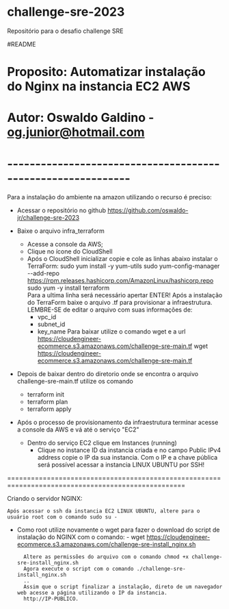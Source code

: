 # challenge-sre-2023
Repositório para o desafio challenge SRE

#README
# Proposito: Automatizar instalação do Nginx na instancia EC2 AWS
# Autor: Oswaldo Galdino - og.junior@hotmail.com
# ------------------------------------------------------------

Para a instalação do ambiente na amazon utilizando o recurso é preciso:

- Acessar o repositório no github https://github.com/oswaldo-jr/challenge-sre-2023
- Baixe o arquivo infra_terraform
	- Acesse a console da AWS;
	- Clique no ícone do CloudShell
	- Após o CloudShell inicializar copie e cole as linhas abaixo instalar o TerraForm:
	sudo yum install -y yum-utils
	sudo yum-config-manager --add-repo https://rpm.releases.hashicorp.com/AmazonLinux/hashicorp.repo
	sudo yum -y install terraform  
		Para a ultima linha será necessário apertar ENTER!
	Após a instalação do TerraForm baixe o arquivo .tf para provisionar a infraestrutura.
	LEMBRE-SE de editar o arquivo com suas informações de:
		- vpc_id
		- subnet_id
		- key_name
	Para baixar utilize o comando wget e a url	https://cloudengineer-ecommerce.s3.amazonaws.com/challenge-sre-main.tf
	wget https://cloudengineer-ecommerce.s3.amazonaws.com/challenge-sre-main.tf
- Depois de baixar dentro do diretorio onde se encontra o arquivo challenge-sre-main.tf utilize os comando
	- terraform init
	- terraform plan
	- terraform apply
	
- Após o processo de provisionamento da infraestrutura terminar acesse a console da AWS e vá até o serviço "EC2"
	- Dentro do serviço EC2 clique em Instances (running)
		- Clique no instance ID da instancia criada e no campo Public IPv4 address copie o IP da sua instancia.
Com o IP e a chave pública será possível acessar a instancia LINUX UBUNTU por SSH!

===================================================================================================

Criando o servidor NGINX:

	Após acessar o ssh da instancia EC2 LINUX UBUNTU, altere para o usuário root com o comando sudo su -
- Como root utilize novamente o wget para fazer o download do script de instalação do NGINX com o comando:
		- wget https://cloudengineer-ecommerce.s3.amazonaws.com/challenge-sre-install_nginx.sh
		
		Altere as permissões do arquivo com o comando chmod +x challenge-sre-install_nginx.sh
		Agora execute o script com o comando ./challenge-sre-install_nginx.sh
		..
		Assim que o script finalizar a instalação, direto de um navegador web acesse a página utilizando o IP da instancia.
		http://IP-PUBLICO.

